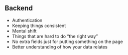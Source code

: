 ##  Backend

<ul class="list--biggy">
  <li class="fragment">Authentication</li>
  <li class="fragment">Keeping things consistent</li>
  <li class="fragment">Mental shift</li>
  <li class="fragment">Things that are hard to do “the right way”</li>
  <li class="fragment">No extra fields just for putting something on the page</li>
  <li class="fragment">Better understanding of how your data relates</li>
</ul>
